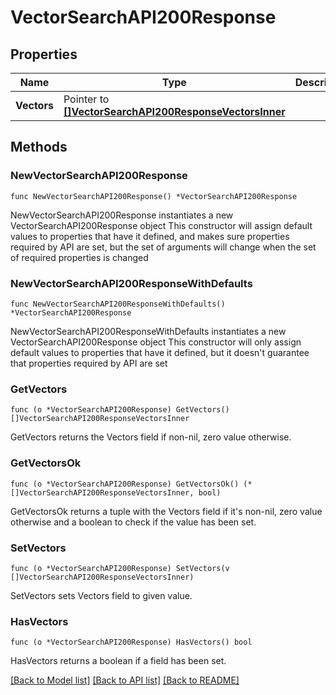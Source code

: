 # VectorSearchAPI200Response

## Properties

Name | Type | Description | Notes
------------ | ------------- | ------------- | -------------
**Vectors** | Pointer to [**[]VectorSearchAPI200ResponseVectorsInner**](VectorSearchAPI200ResponseVectorsInner.md) |  | [optional] 

## Methods

### NewVectorSearchAPI200Response

`func NewVectorSearchAPI200Response() *VectorSearchAPI200Response`

NewVectorSearchAPI200Response instantiates a new VectorSearchAPI200Response object
This constructor will assign default values to properties that have it defined,
and makes sure properties required by API are set, but the set of arguments
will change when the set of required properties is changed

### NewVectorSearchAPI200ResponseWithDefaults

`func NewVectorSearchAPI200ResponseWithDefaults() *VectorSearchAPI200Response`

NewVectorSearchAPI200ResponseWithDefaults instantiates a new VectorSearchAPI200Response object
This constructor will only assign default values to properties that have it defined,
but it doesn't guarantee that properties required by API are set

### GetVectors

`func (o *VectorSearchAPI200Response) GetVectors() []VectorSearchAPI200ResponseVectorsInner`

GetVectors returns the Vectors field if non-nil, zero value otherwise.

### GetVectorsOk

`func (o *VectorSearchAPI200Response) GetVectorsOk() (*[]VectorSearchAPI200ResponseVectorsInner, bool)`

GetVectorsOk returns a tuple with the Vectors field if it's non-nil, zero value otherwise
and a boolean to check if the value has been set.

### SetVectors

`func (o *VectorSearchAPI200Response) SetVectors(v []VectorSearchAPI200ResponseVectorsInner)`

SetVectors sets Vectors field to given value.

### HasVectors

`func (o *VectorSearchAPI200Response) HasVectors() bool`

HasVectors returns a boolean if a field has been set.


[[Back to Model list]](../README.md#documentation-for-models) [[Back to API list]](../README.md#documentation-for-api-endpoints) [[Back to README]](../README.md)


